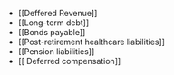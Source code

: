 - [[Deffered Revenue]]
-  [[Long-term debt]]
-  [[Bonds payable]]
-  [[Post-retirement healthcare liabilities]]
-  [[Pension liabilities]]
- [[ Deferred compensation]]

